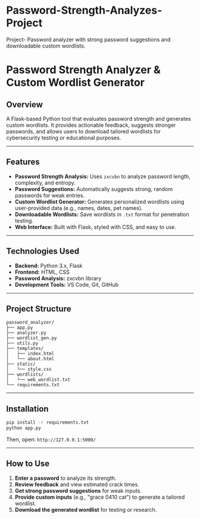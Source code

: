 # Password-Strength-Analyzes-Project
Project- Password analyzer with strong password suggestions and downloadable custom wordlists.

# Password Strength Analyzer & Custom Wordlist Generator

## Overview

A Flask-based Python tool that evaluates password strength and generates custom wordlists. It provides actionable feedback, suggests stronger passwords, and allows users to download tailored wordlists for cybersecurity testing or educational purposes.

---

## Features

- **Password Strength Analysis:** Uses `zxcvbn` to analyze password length, complexity, and entropy.
- **Password Suggestions:** Automatically suggests strong, random passwords for weak entries.
- **Custom Wordlist Generator:** Generates personalized wordlists using user-provided data (e.g., names, dates, pet names).
- **Downloadable Wordlists:** Save wordlists in `.txt` format for penetration testing.
- **Web Interface:** Built with Flask, styled with CSS, and easy to use.

---

## Technologies Used

- **Backend:** Python 3.x, Flask
- **Frontend:** HTML, CSS
- **Password Analysis:** zxcvbn library
- **Development Tools:** VS Code, Git, GitHub

---

## Project Structure

```
password_analyzer/
├── app.py
├── analyzer.py
├── wordlist_gen.py
├── utils.py
├── templates/
│   ├── index.html
│   └── about.html
├── static/
│   └── style.css
├── wordlists/
│   └── web_wordlist.txt
└── requirements.txt
```

---

## Installation

```bash
pip install -r requirements.txt
python app.py
```

Then, open: `http://127.0.0.1:5000/`

---

## How to Use

1. **Enter a password** to analyze its strength.
2. **Review feedback** and view estimated crack times.
3. **Get strong password suggestions** for weak inputs.
4. **Provide custom inputs** (e.g., "grace 0410 cat") to generate a tailored wordlist.
5. **Download the generated wordlist** for testing or research.
